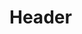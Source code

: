 <!-- TITLE: Spell: Scent Of Shadow -->
<!-- SUBTITLE: Surrounds your target in the scent of shadow, causing them to be more susceptible to fire, poison, and disease. -->

# Header